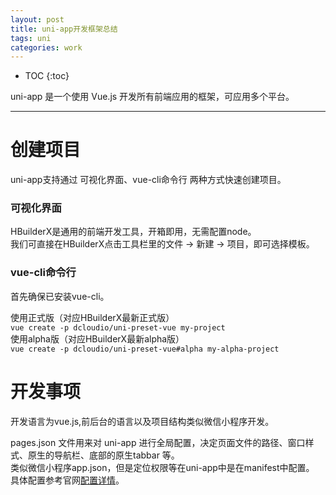 ```yaml
---
layout: post
title: uni-app开发框架总结
tags: uni
categories: work
---
```


* TOC 
{:toc}

uni-app 是一个使用 Vue.js 开发所有前端应用的框架，可应用多个平台。

---

# 创建项目

uni-app支持通过 可视化界面、vue-cli命令行 两种方式快速创建项目。

### 可视化界面

HBuilderX是通用的前端开发工具，开箱即用，无需配置node。  
我们可直接在HBuilderX点击工具栏里的文件 -> 新建 -> 项目，即可选择模板。  

### vue-cli命令行

首先确保已安装vue-cli。

使用正式版（对应HBuilderX最新正式版）  
`vue create -p dcloudio/uni-preset-vue my-project`  
使用alpha版（对应HBuilderX最新alpha版）  
`vue create -p dcloudio/uni-preset-vue#alpha my-alpha-project`  

# 开发事项

开发语言为vue.js,前后台的语言以及项目结构类似微信小程序开发。  

pages.json 文件用来对 uni-app 进行全局配置，决定页面文件的路径、窗口样式、原生的导航栏、底部的原生tabbar 等。  
类似微信小程序app.json，但是定位权限等在uni-app中是在manifest中配置。  
具体配置参考官网[配置详情](https://uniapp.dcloud.io/collocation/pages)。  






